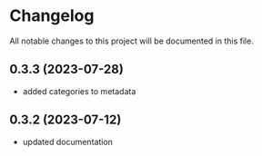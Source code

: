 # Changelog

All notable changes to this project will be documented in this file.

## 0.3.3 (2023-07-28)

* added categories to metadata

## 0.3.2 (2023-07-12)

* updated documentation
